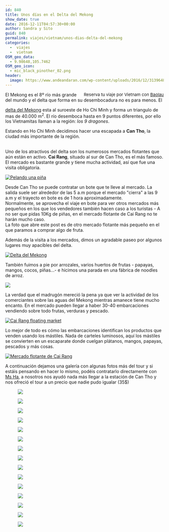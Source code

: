 ```yaml
---
id: 840
title: Unos días en el Delta del Mekong
show_date: true
date: 2016-12-11T04:57:30+00:00
author: Sandra y Sito
guid: 840
permalink: viajes/vietnam/unos-dias-delta-del-mekong
categories:
  -  viajes
  -  vietnam
OSM_geo_data:
  - 9.98648,105.7462
OSM_geo_icon:
  - mic_black_pinother_02.png
header:
  image: https://www.andeandaran.com/wp-content/uploads/2016/12/31396486572_c94bbb244b_h.jpg
---
```


  <!-- Start shortcoder -->
  
  <div id="baolau" style="text-align:center;float: right; margin-left: 15px;">
    <span style="font-size: 10pt;">Reserva tu viaje por Vietnam con <a href="https://www.baolau.vn/?source=andeandaran" target="_blank">Baolau</a></span> 
    
    
  </div><!-- End shortcoder v4.0.3-->El Mekong es el 8º río más grande del mundo y el delta que forma en su desembocadura no es para menos. El 
  
  <a href="https://es.wikipedia.org/wiki/Delta_del_r%C3%ADo_Mekong">delta del Mekong</a> esta al suroeste de Ho Chi Minh y forma un triangulo de mas de 40.000 m<sup>2</sup>.<sup> </sup> El río desemboca hasta en 9 puntos diferentes, por ello los Vietnamitas llaman a la región: <em>los 9 dragones</em>.



  Estando en Ho Chi Minh decidimos hacer una escapada a <strong>Can Tho</strong>, la ciudad más importante de la región.<!--more-->
  
  <br /> Uno de los atractivos del delta son los numerosos mercados flotantes que aún están en activo. <strong>Cai Rang</strong>, situado al sur de Can Tho, es el más famoso. El mercado es bastante grande y tiene mucha actividad, así que fue una visita obligatoria.



  <a href="https://www.flickr.com/photos/sitoo/31505025296/in/dateposted/"><img src="https://live.staticflickr.com/433/31505025296_d69f0546e8_c.jpg" alt="Pelando una piña"  /></a>



  Desde Can Tho se puede contratar un bote que te lleve al mercado. La salida suele ser alrededor de las 5 a.m porque el mercado "cierra" a las 9 a.m y el trayecto en bote es de 1 hora aproximadamente.<br /> Normalmente, se aprovecha el viaje en bote para ver otros mercados más pequeños en los que los vendedores también hacen caso a los turistas - A no ser que pidas 10Kg de piñas, en el mercado flotante de Cai Rang no te harán mucho caso.<br /> La foto que abre este post es de otro mercado flotante más pequeño en el que paramos a comprar algo de fruta.



  Además de la visita a los mercados, dimos un agradable paseo por algunos lugares muy apacibles del delta.


  <a href="https://www.flickr.com/photos/sitoo/31505024586/in/dateposted/"><img src="https://live.staticflickr.com/5599/31505024586_f3305dc899_c.jpg" alt="Delta del Mekong" /></a>



  También fuimos a pie por arrozales, varios huertos de frutas - papayas, mangos, cocos, piñas...- e hicimos una parada en una fábrica de noodles de arroz.



  <a href="https://www.flickr.com/photos/sitoo/31411333921/"><img src="https://live.staticflickr.com/5518/31411333921_bb54d403c6_c.jpg"  /></a>



  La verdad que el madrugón mereció la pena ya que ver la actividad de los comerciantes sobre las aguas del Mekong mientras amanece tiene mucho encanto. En el mercado pueden llegar a haber 30-40 embarcaciones vendiendo sobre todo frutas, verduras y pescado.



  <a href="https://www.flickr.com/photos/sitoo/31527059115/in/dateposted/"><img src="https://live.staticflickr.com/389/31527059115_9d74f11e99_c.jpg" alt="Cai Rang floating market"  /></a>



  Lo mejor de todo es cómo las embarcaciones identifican los productos que venden usando los mástiles. Nada de carteles luminosos, aquí los mástiles se convierten en un escaparate donde cuelgan plátanos, mangos, papayas, pescados y más cosas.



  <a href="https://www.flickr.com/photos/sitoo/31545670795/in/dateposted/"><img src="https://live.staticflickr.com/770/31545670795_5fc34e644e_c.jpg" alt="Mercado flotante de Cai Rang"  /></a>



  A continuación dejamos una galería con algunas fotos más del tour y si estáis pensando en hacer lo mismo, podéis contratarlo directamente con <a href="https://www.tripadvisor.com/Hotel_Review-g303942-d7723238-Reviews-Thanh_Ha_Guesthouse-Can_Tho_Mekong_Delta.html" target="_blank">Ms Ha</a>, a nosotros nos ayudó nada más llegar a la estación de Can Tho y nos ofreció el tour a un precio que nadie pudo igualar (35$)


<div id='gallery-16' class='gallery galleryid-840 gallery-columns-3 gallery-size-wcfixedheightmedium'>
  <figure > 
  
  <div>
    <a href='https://www.andeandaran.com/wp-content/uploads/2016/12/MG_0278.jpg'><img  src="https://www.andeandaran.com/wp-content/uploads/2016/12/MG_0278.jpg" /></a>
  </div></figure><figure > 
  
  <div>
    <a href='https://www.andeandaran.com/wp-content/uploads/2016/12/MG_0272.jpg'><img  src="https://www.andeandaran.com/wp-content/uploads/2016/12/MG_0272.jpg" /></a>
  </div></figure><figure > 
  
  <div>
    <a href='https://www.andeandaran.com/wp-content/uploads/2016/12/MG_0281.jpg'><img  src="https://www.andeandaran.com/wp-content/uploads/2016/12/MG_0281.jpg" /></a>
  </div></figure><figure > 
  
  <div>
    <a href='https://www.andeandaran.com/wp-content/uploads/2016/12/MG_0305.jpg'><img src="https://www.andeandaran.com/wp-content/uploads/2016/12/MG_0305.jpg" class="attachment-wcfixedheightmedium size-wcfixedheightmedium" /></a>
  </div></figure><figure > 
  
  <div>
    <a href='https://www.andeandaran.com/wp-content/uploads/2016/12/MG_0304.jpg'><img  src="https://www.andeandaran.com/wp-content/uploads/2016/12/MG_0304.jpg" /></a>
  </div></figure><figure > 
  
  <div>
    <a href='https://www.andeandaran.com/wp-content/uploads/2016/12/MG_0309.jpg'><img  src="https://www.andeandaran.com/wp-content/uploads/2016/12/MG_0309.jpg" /></a>
  </div></figure><figure > 
  
  <div>
    <a href='https://www.andeandaran.com/wp-content/uploads/2016/12/MG_0375.jpg'><img  src="https://www.andeandaran.com/wp-content/uploads/2016/12/MG_0375.jpg" /></a>
  </div></figure><figure > 
  
  <div>
    <a href='https://www.andeandaran.com/wp-content/uploads/2016/12/MG_0388.jpg'><img  src="https://www.andeandaran.com/wp-content/uploads/2016/12/MG_0388.jpg" /></a>
  </div></figure><figure > 
  
  <div>
    <a href='https://www.andeandaran.com/wp-content/uploads/2016/12/MG_0380.jpg'><img  src="https://www.andeandaran.com/wp-content/uploads/2016/12/MG_0380.jpg" /></a>
  </div></figure><figure > 
  
  <div>
    <a href='https://www.andeandaran.com/wp-content/uploads/2016/12/MG_0389.jpg'><img  src="https://www.andeandaran.com/wp-content/uploads/2016/12/MG_0389.jpg" /></a>
  </div></figure><figure > 
  
  <div>
    <a href='https://www.andeandaran.com/wp-content/uploads/2016/12/MG_0427.jpg'><img  src="https://www.andeandaran.com/wp-content/uploads/2016/12/MG_0427.jpg" /></a>
  </div></figure><figure > 
  
  <div>
    <a href='https://www.andeandaran.com/wp-content/uploads/2016/12/MG_0416.jpg'><img  src="https://www.andeandaran.com/wp-content/uploads/2016/12/MG_0416.jpg" /></a>
  </div></figure><figure > 
  
  <div>
    <a href='https://www.andeandaran.com/wp-content/uploads/2016/12/MG_0415.jpg'><img  src="https://www.andeandaran.com/wp-content/uploads/2016/12/MG_0415.jpg" /></a>
  </div></figure><figure > 
  
  <div>
    <a href='https://www.andeandaran.com/wp-content/uploads/2016/12/MG_0412.jpg'><img  src="https://www.andeandaran.com/wp-content/uploads/2016/12/MG_0412.jpg" /></a>
  </div></figure><figure > 
  
  <div>
    <a href='https://www.andeandaran.com/wp-content/uploads/2016/12/MG_0431.jpg'><img  src="https://www.andeandaran.com/wp-content/uploads/2016/12/MG_0431.jpg" /></a>
  </div></figure>
</div>
